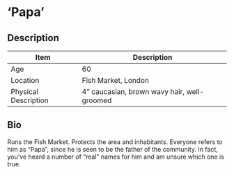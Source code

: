 # ‘Papa’

## Description

| Item                 | Description                                 |
| -------------------- | ------------------------------------------- |
| Age                  | 60                                          |
| Location             | Fish Market, London                         |
| Physical Description | 4” caucasian, brown wavy hair, well-groomed |

## Bio
Runs the Fish Market.  Protects the area and inhabitants.  Everyone refers to him as “Papa”, since he is seen to be the father of the community.  In fact, you’ve heard a number of “real” names for him and am unsure which one is true.
